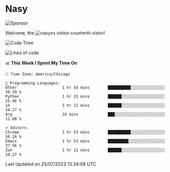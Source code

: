 # Nasy

<!--
<p align="center">
<img height="200" src="https://github-readme-stats.vercel.app/api?username=nasyxx&count_private=true&show_icons=true&theme=dracula&include_all_commits=true"/>
<img height="200" src="https://github-readme-stats.vercel.app/api/top-langs/?username=nasyxx&theme=dracula&hide=html,jupyter+notebook&count_private=true&show_icons=true"/>
</p>

  
----------------
-->

![Sponsor](https://img.shields.io/static/v1.svg?label=Sponsor&message=%E2%9D%A4&logo=GitHub&style=flat&color=pink)
 
Welcome, the ![nasyxx visitor counter](https://count.getloli.com/get/@nasyxx?theme=rule34)th vistor!
 
<!--START_SECTION:waka-->
![Code Time](http://img.shields.io/badge/Code%20Time-3%2C605%20hrs%2050%20mins-blue)

![Lines of code](https://img.shields.io/badge/From%20Hello%20World%20I%27ve%20Written-6.3%20million%20lines%20of%20code-blue)

📊 **This Week I Spent My Time On** 

```text
🕑︎ Time Zone: America/Chicago

💬 Programming Languages: 
Other                    1 hr 54 mins        ██████████░░░░░░░░░░░░░░░   38.39 % 
Python                   1 hr 15 mins        ██████░░░░░░░░░░░░░░░░░░░   25.46 % 
sh                       1 hr 12 mins        ██████░░░░░░░░░░░░░░░░░░░   24.27 % 
Org                      35 mins             ███░░░░░░░░░░░░░░░░░░░░░░   11.88 % 

🔥 Editors: 
Chrome                   1 hr 53 mins        ██████████░░░░░░░░░░░░░░░   38.18 % 
Emacs                    1 hr 51 mins        █████████░░░░░░░░░░░░░░░░   37.56 % 
Zsh                      1 hr 12 mins        ██████░░░░░░░░░░░░░░░░░░░   24.27 % 
```


 Last Updated on 25/07/2023 13:34:08 UTC
<!--END_SECTION:waka-->

<!-- ![visitors](https://visitor-badge.laobi.icu/badge?page_id=nasyxx.nasyxx) -->
